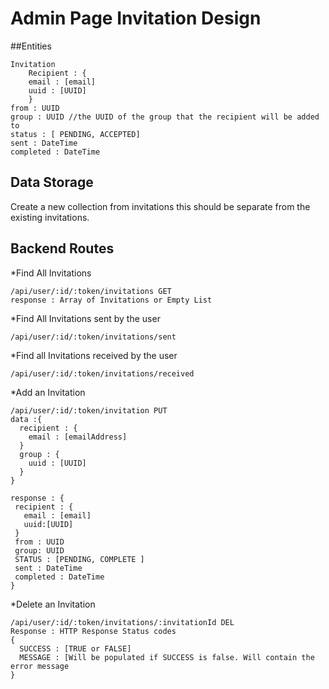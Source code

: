 # Admin Page Invitation Design

##Entities

	Invitation
	    Recipient : {
		email : [email]
		uuid : [UUID]
	    }
	from : UUID
	group : UUID //the UUID of the group that the recipient will be added to
	status : [ PENDING, ACCEPTED]
	sent : DateTime
	completed : DateTime
  

## Data Storage
Create a new collection from invitations this should be separate from the existing invitations.

## Backend Routes

*Find All Invitations
	
	/api/user/:id/:token/invitations GET
	response : Array of Invitations or Empty List

*Find All Invitations sent by the user	

	/api/user/:id/:token/invitations/sent


*Find all Invitations received by the user

	/api/user/:id/:token/invitations/received
 
 
*Add an Invitation
 
	/api/user/:id/:token/invitation PUT
	data :{ 
      recipient : {
	    email : [emailAddress]
	  }
	  group : {
	    uuid : [UUID]
	  }
	}
	
	response : {
     recipient : {
	   email : [email]
	   uuid:[UUID]
	 }
	 from : UUID
	 group: UUID
	 STATUS : [PENDING, COMPLETE ] 
	 sent : DateTime
	 completed : DateTime   
	}

*Delete an Invitation

	/api/user/:id/:token/invitations/:invitationId DEL
	Response : HTTP Response Status codes
	{
	  SUCCESS : [TRUE or FALSE]
	  MESSAGE : [Will be populated if SUCCESS is false. Will contain the error message
	}



